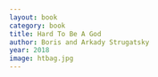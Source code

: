 ```yaml
---
layout: book
category: book
title: Hard To Be A God
author: Boris and Arkady Strugatsky
year: 2018
image: htbag.jpg
---
```

